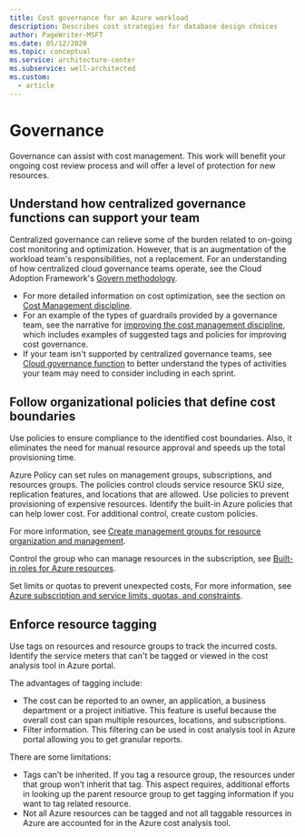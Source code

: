 ```yaml
---
title: Cost governance for an Azure workload
description: Describes cost strategies for database design choices
author: PageWriter-MSFT
ms.date: 05/12/2020
ms.topic: conceptual
ms.service: architecture-center
ms.subservice: well-architected
ms.custom:
  - article
---
```


# Governance
Governance can assist with cost management. This work will benefit your ongoing cost review process and will offer a level of protection for new resources.

## Understand how centralized governance functions can support your team

Centralized governance can relieve some of the burden related to on-going cost monitoring and optimization. However, that is an augmentation of the workload team's responsibilities, not a replacement. For an understanding of how centralized cloud governance teams operate, see the Cloud Adoption Framework's [Govern methodology](/azure/cloud-adoption-framework/govern/methodology). 

- For more detailed information on cost optimization, see the section on [Cost Management discipline](/azure/cloud-adoption-framework/govern/cost-management/). 
- For an example of the types of guardrails provided by a governance team, see the narrative for [improving the cost management discipline](/azure/cloud-adoption-framework/govern/cost-management/discipline-improvement), which includes examples of suggested tags and policies for improving cost governance.
- If your team isn't supported by centralized governance teams, see [Cloud governance function](/azure/cloud-adoption-framework/organize/cloud-governance) to better understand the types of activities your team may need to consider including in each sprint.

## Follow organizational policies that define cost boundaries

Use policies to ensure compliance to the identified cost boundaries. Also, it eliminates the need for manual resource approval and speeds up the total provisioning time.  

Azure Policy can set rules on management groups, subscriptions, and resources groups. The policies control clouds service resource SKU size, replication features, and locations that are allowed. Use policies to prevent provisioning of expensive resources. Identify the built-in Azure policies that can help lower cost. For additional control, create custom policies. 

For more information, see [Create management groups for resource organization and management](/azure/governance/management-groups/create).

Control the group who can manage resources in the subscription, see [Built-in roles for Azure resources](/azure/role-based-access-control/built-in-roles).

Set limits or quotas to prevent unexpected costs, For more information, see [Azure subscription and service limits, quotas, and constraints](/azure/azure-resource-manager/management/azure-subscription-service-limits).

## Enforce resource tagging
Use tags on resources and resource groups to track the incurred costs. Identify the service meters that can't be tagged or viewed in the cost analysis tool in Azure portal.

The advantages of tagging include:
-	The cost can be reported to an owner, an application, a business department or a project initiative. This feature is useful because the overall cost can span multiple resources, locations, and subscriptions. 
-	Filter information. This filtering can be used in cost analysis tool in Azure portal allowing you to get granular reports.

There are some limitations:
-	Tags can’t be inherited. If you tag a resource group, the resources under that group won’t inherit that tag. This aspect requires, additional efforts in looking up the parent resource group to get tagging information if you want to tag related resource.
-	Not all Azure resources can be tagged and not all taggable resources in Azure are accounted for in the Azure cost analysis tool.
